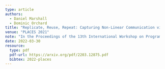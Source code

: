 ```yaml
---
type: article
authors:
  - Daniel Marshall
  - Dominic Orchard
title: "Replicate, Reuse, Repeat: Capturing Non-Linear Communication via Session Types and Graded Modal Types"
venue: "PLACES 2021"
note: "In the Proceedings of the 13th International Workshop on Programming Language Approaches to Concurrency and Communication-cEntric Software (PLACES)"
date: 2022-03-30
resource:
  type: pdf
  pdf-url: https://arxiv.org/pdf/2203.12875.pdf
  bibtex: 2022-places
---
```

